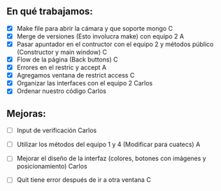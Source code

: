 ## En qué trabajamos:
- [X] Make file para abrir la cámara y que soporte mongo C
- [X] Merge de versiones (Esto involucra make) con equipo 2 A
- [X] Pasar apuntador en el contructor con el equipo 2 y métodos público (Constructor y main window) C
- [X] Flow de la página (Back buttons) C
- [X] Errores en el restric y accept A
- [X] Agregamos ventana de restrict access C
- [X] Organizar las interfaces con el equipo 2 Carlos
- [X] Ordenar nuestro código Carlos

## Mejoras:
- [ ] Input de verificación Carlos
- [ ] Utilizar los métodos del equipo 1 y 4 (Modificar para cuatecs) A
- [ ] Mejorar el diseño de la interfaz (colores, botones con imágenes y posicionamiento) Carlos
- [ ] Quit tiene error después de ir a otra ventana C

